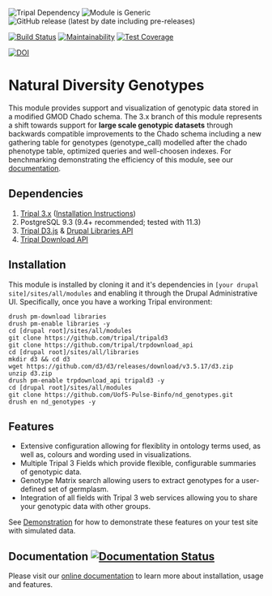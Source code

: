 ![Tripal Dependency](https://img.shields.io/badge/tripal-%3E=3.0-brightgreen)
![Module is Generic](https://img.shields.io/badge/generic-tested-green)
![GitHub release (latest by date including pre-releases)](https://img.shields.io/github/v/release/UofS-Pulse-Binfo/nd_genotypes?include_prereleases)

[![Build Status](https://travis-ci.org/UofS-Pulse-Binfo/nd_genotypes.svg?branch=7.x-3.x)](https://travis-ci.org/UofS-Pulse-Binfo/nd_genotypes)
[![Maintainability](https://api.codeclimate.com/v1/badges/fe04c14638512f7a41f3/maintainability)](https://codeclimate.com/github/UofS-Pulse-Binfo/nd_genotypes/maintainability)
[![Test Coverage](https://api.codeclimate.com/v1/badges/fe04c14638512f7a41f3/test_coverage)](https://codeclimate.com/github/UofS-Pulse-Binfo/nd_genotypes/test_coverage)

[![DOI](https://zenodo.org/badge/44354762.svg)](https://zenodo.org/badge/latestdoi/44354762)

# Natural Diversity Genotypes
This module provides support and visualization of genotypic data stored in a modified GMOD Chado schema. The 3.x branch of this module represents a shift towards support for **large scale genotypic datasets** through backwards compatible improvements to the Chado schema including a new gathering table for genotypes (genotype_call) modelled after the chado phenotype table, optimized queries and well-choosen indexes. For benchmarking demonstrating the efficiency of this module, see our [documentation](https://nd-genotypes.readthedocs.io/en/latest/data_storage/benchmarking.html).

## Dependencies
1. [Tripal 3.x](https://github.com/tripal/tripal) ([Installation Instructions](https://tripal.readthedocs.io/en/latest/user_guide.html))
2. PostgreSQL 9.3 (9.4+ recommended; tested with 11.3)
3. [Tripal D3.js](https://github.com/tripal/tripald3) & [Drupal Libraries API](https://www.drupal.org/project/libraries)
4. [Tripal Download API](https://github.com/tripal/trpdownload_api)


## Installation
This module is installed by cloning it and it's dependencies in `[your drupal site]/sites/all/modules` and enabling it through the Drupal Administrative UI. Specifically, once you have a working Tripal environment:

```
drush pm-download libraries
drush pm-enable libraries -y
cd [drupal root]/sites/all/modules
git clone https://github.com/tripal/tripald3
git clone https://github.com/tripal/trpdownload_api
cd [drupal root]/sites/all/libraries
mkdir d3 && cd d3
wget https://github.com/d3/d3/releases/download/v3.5.17/d3.zip
unzip d3.zip
drush pm-enable trpdownload_api tripald3 -y
cd [drupal root]/sites/all/modules
git clone https://github.com/UofS-Pulse-Binfo/nd_genotypes.git
drush en nd_genotypes -y
```

## Features
- Extensive configuration allowing for flexiblity in ontology terms used, as well as, colours and wording used in visualizations.
- Multiple Tripal 3 Fields which provide flexible, configurable summaries of genotypic data.
- Genotype Matrix search allowing users to extract genotypes for a user-defined set of germplasm.
- Integration of all fields with Tripal 3 web services allowing you to share your genotypic data with other groups.

See [Demonstration](https://nd-genotypes.readthedocs.io/en/latest/contribute.html#manual-testing-demonstration) for how to demonstrate these features on your test site with simulated data.

## Documentation [![Documentation Status](https://readthedocs.org/projects/nd-genotypes/badge/?version=latest)](https://nd-genotypes.readthedocs.io/en/latest/?badge=latest)

Please visit our [online documentation](https://nd-genotypes.readthedocs.io/en/latest/index.html) to learn more about installation, usage and features.
